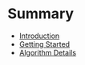 # Summary

- [Introduction](./introduction.md)
- [Getting Started](./getting-started.md)
- [Algorithm Details](./algorithm-details.md)
